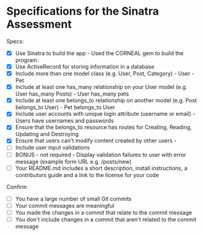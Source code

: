 # Specifications for the Sinatra Assessment

Specs:
- [x] Use Sinatra to build the app
        - Used the CORNEAL gem to build the program.
- [x] Use ActiveRecord for storing information in a database
- [x] Include more than one model class (e.g. User, Post, Category)
        - User
        - Pet
- [x] Include at least one has_many relationship on your User model (e.g. User has_many Posts)
        - User has_many pets
- [x] Include at least one belongs_to relationship on another model (e.g. Post belongs_to User)
        - Pet belongs_to User
- [x] Include user accounts with unique login attribute (username or email)
        - Users have usernames and passwords
- [x] Ensure that the belongs_to resource has routes for Creating, Reading, Updating and Destroying
- [x] Ensure that users can't modify content created by other users
        - 
- [ ] Include user input validations
- [ ] BONUS - not required - Display validation failures to user with error message (example form URL e.g. /posts/new)
- [ ] Your README.md includes a short description, install instructions, a contributors guide and a link to the license for your code

Confirm
- [ ] You have a large number of small Git commits
- [ ] Your commit messages are meaningful
- [ ] You made the changes in a commit that relate to the commit message
- [ ] You don't include changes in a commit that aren't related to the commit message
